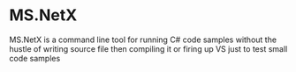 # MS.NetX
MS.NetX is a command line tool for running C# code samples without the hustle of writing source file then compiling it or firing up VS just to test small code samples
